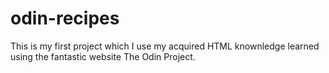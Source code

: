 # odin-recipes
This is my first project which I use my acquired HTML knownledge learned using the fantastic website The Odin Project.
